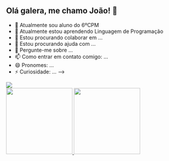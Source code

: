 ## Olá galera, me chamo João! 👋

- 🔭 Atualmente sou aluno do 6ºCPM
- 🌱 Atualmente estou aprendendo Linguagem de Programação
- 👯 Estou procurando colaborar em ...
- 🤔 Estou procurando ajuda com ...
- 💬 Pergunte-me sobre ...
- 📫 Como entrar em contato comigo: ...
- 😄 Pronomes: ...
- ⚡ Curiosidade: ...
-->

<div>
<a href="https://instagram.com/joao.miguel_duarte" target="_blank"><img loading="lazy" src="https://img.shields.io/badge/-Instagram-%23E4405F?style=for-the-badge&logo=instagram&logoColor=white" target="_blank"></a>
</div>


<div>
<a href="https://github.com/seu-usuário-aqui">
<img loading="lazy" height="180em" src="https://github-readme-stats.vercel.app/api/top-langs/Joaomigueld&layout=compact&langs_count=7&theme=dracula"/>
<img loading="lazy" height="180em" src="https://github-readme-stats.vercel.app/api?username=Joaomigueld&show_icons=true&theme=dracula&include_all_commits=true&count_private=true"/>
</div>
